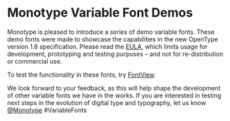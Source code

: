 # Monotype Variable Font Demos
 
Monotype is pleased to introduce a series of demo variable fonts. These demo fonts were made to showcase the capabilities in the new OpenType version 1.8 specification. Please read the [EULA], which limits usage for development, prototyping and testing purposes – and not for re-distribution or commercial use.

To test the functionality in these fonts, try [FontView]. 

[EULA]: https://github.com/Monotype/Monotype_prototype_variable_fonts/blob/master/AvenirNext/LICENSE.txt
[FontView]: https://github.com/googlei18n/fontview

We look forward to your feedback, as this will help shape the development of other variable fonts we have in the works. If you are interested in testing next steps in the evolution of digital type and typography, let us know [@Monotype] #VariableFonts

[@Monotype]: https://twitter.com/Monotype

